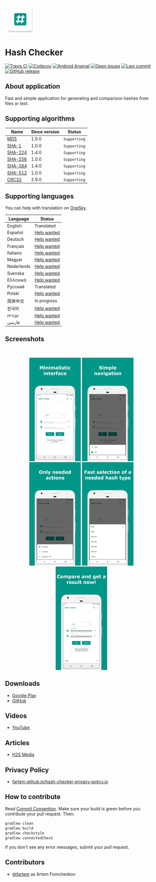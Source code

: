<img src="media/logo/ic_app.png" height="100px" />

Hash Checker
=============

[![Travis CI](https://img.shields.io/travis/fartem/hash-checker)](https://travis-ci.org/fartem/hash-checker)
[![Codecov](https://img.shields.io/codecov/c/github/fartem/hash-checker)](https://codecov.io/gh/fartem/hash-checker)
[![Android Arsenal](https://img.shields.io/badge/Android%20Arsenal-Hash%20Checker-brightgreen.svg?style=flat)](https://android-arsenal.com/details/3/7854)
[![Open issues](https://img.shields.io/github/issues-raw/fartem/hash-checker.svg?color=ff534a)](https://github.com/fartem/hash-checker/issues)
[![Last commit](https://img.shields.io/github/last-commit/fartem/hash-checker.svg?color=51539c)](https://github.com/fartem/hash-checker/commits/master)
[![GitHub release](https://img.shields.io/github/release/fartem/hash-checker.svg?color=009688)](https://github.com/fartem/hash-checker/releases)

About application
-------------

Fast and simple application for generating and comparison hashes from files or text.

Supporting algorithms
-------------

| Name | Since version | Status |
| --- | --- | --- |
| [MD5](https://en.wikipedia.org/wiki/MD5) | 1.0.0 | `Supporting` |
| [SHA-1](https://en.wikipedia.org/wiki/SHA-1) | 1.0.0 | `Supporting` |
| [SHA-224](https://en.wikipedia.org/wiki/SHA-2) | 1.4.0 | `Supporting` |
| [SHA-256](https://en.wikipedia.org/wiki/SHA-2) | 1.0.0 | `Supporting` |
| [SHA-384](https://en.wikipedia.org/wiki/SHA-2) | 1.4.0 | `Supporting` |
| [SHA-512](https://en.wikipedia.org/wiki/SHA-2) | 1.0.0 | `Supporting` |
| [CRC32](https://en.wikipedia.org/wiki/Cyclic_redundancy_check) | 2.9.0 | `Supporting` |

Supporting languages
--------------------

You can help with translation on [OneSky](https://osbvnmv.oneskyapp.com/collaboration/project?id=353871).

| Language | Status |
| --- | --- |
| English | Translated |
| Español | [Help wanted](https://github.com/fartem/hash-checker/issues/9) |
| Deutsch | [Help wanted](https://github.com/fartem/hash-checker/issues/10) |
| Français | [Help wanted](https://github.com/fartem/hash-checker/issues/11) |
| Italiano | [Help wanted](https://github.com/fartem/hash-checker/issues/12) |
| Magyar | [Help wanted](https://github.com/fartem/hash-checker/issues/13) |
| Nederlands | [Help wanted](https://github.com/fartem/hash-checker/issues/14) |
| Svenska | [Help wanted](https://github.com/fartem/hash-checker/issues/15) |
| Ελληνικά | [Help wanted](https://github.com/fartem/hash-checker/issues/16) |
| Русский | Translated |
| Polski | [Help wanted](https://github.com/fartem/hash-checker/issues/20) |
| 简体中文 | In progress |
| 한국어 | [Help wanted](https://github.com/fartem/hash-checker/issues/19) |
| עברית | [Help wanted](https://github.com/fartem/hash-checker/issues/17) |
| فارسی | [Help wanted](https://github.com/fartem/hash-checker/issues/18) |

Screenshots
-------------

<br/>
<p align="center">
  <img src="media/screenshots/screenshot_01.png" width="170" />
  <img src="media/screenshots/screenshot_02.png" width="170" />
  <img src="media/screenshots/screenshot_03.png" width="170" />
  <img src="media/screenshots/screenshot_04.png" width="170" />
  <img src="media/screenshots/screenshot_05.png" width="170" />
</p>

Downloads
-------------

* [Google Play](https://play.google.com/store/apps/details?id=com.smlnskgmail.jaman.hashchecker)
* [GitHub](https://github.com/fartem/hash-checker/releases)

Videos
-------------

* [YouTube](https://www.youtube.com/watch?v=Q7Otn971kJk&list=PLOIwDRWd_SDdBz2aiVtMocFunaXaKSPMx)

Articles
-------------

* [H2S Media](https://www.how2shout.com/how-to/how-to-calculate-the-hash-of-a-file-or-create-custom-hash-on-android.html)

Privacy Policy
-------------

* [fartem.github.io/hash-checker-privacy-policy.io](https://fartem.github.io/hash-checker-privacy-policy.io/)

How to contribute
-------------

Read [Commit Convention](https://github.com/fartem/repository-rules/blob/master/commit-convention/COMMIT_CONVENTION.md). Make sure your build is green before you contribute your pull request. Then:

```shell
gradlew clean
gradlew build
gradlew checkstyle
gradlew connectedCheck
```

If you don't see any error messages, submit your pull request.

Contributors
-------------

* [@fartem](https://github.com/fartem) as Artem Fomchenkov
